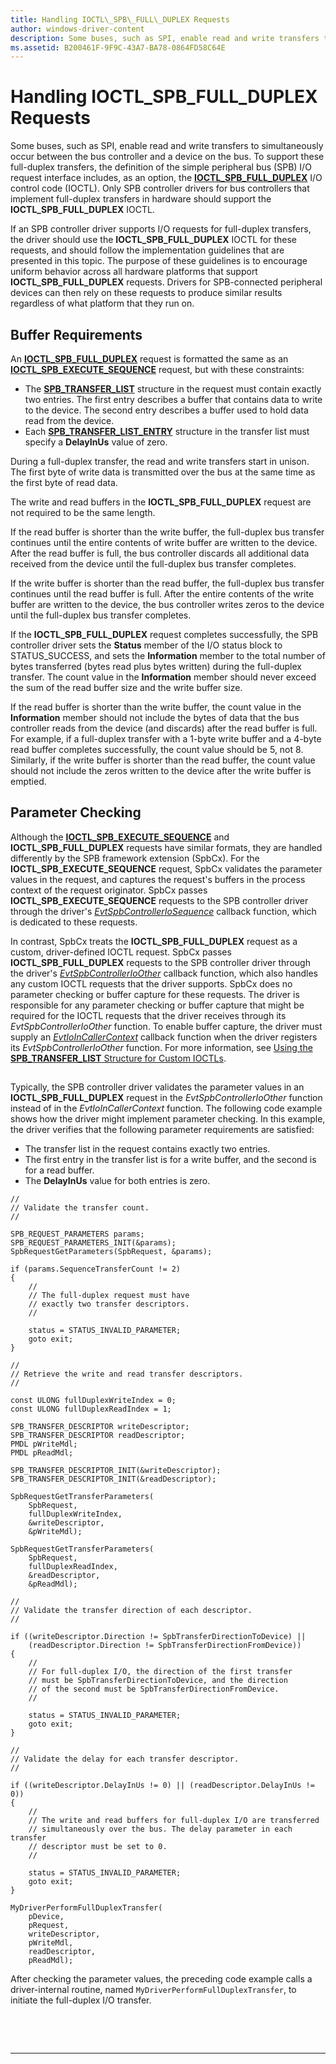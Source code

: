 ```yaml
---
title: Handling IOCTL\_SPB\_FULL\_DUPLEX Requests
author: windows-driver-content
description: Some buses, such as SPI, enable read and write transfers to simultaneously occur between the bus controller and a device on the bus.
ms.assetid: B200461F-9F9C-43A7-BA78-0864FD58C64E
---
```


# Handling IOCTL\_SPB\_FULL\_DUPLEX Requests


Some buses, such as SPI, enable read and write transfers to simultaneously occur between the bus controller and a device on the bus. To support these full-duplex transfers, the definition of the simple peripheral bus (SPB) I/O request interface includes, as an option, the [**IOCTL\_SPB\_FULL\_DUPLEX**](https://msdn.microsoft.com/library/windows/hardware/hh974774) I/O control code (IOCTL). Only SPB controller drivers for bus controllers that implement full-duplex transfers in hardware should support the **IOCTL\_SPB\_FULL\_DUPLEX** IOCTL.

If an SPB controller driver supports I/O requests for full-duplex transfers, the driver should use the **IOCTL\_SPB\_FULL\_DUPLEX** IOCTL for these requests, and should follow the implementation guidelines that are presented in this topic. The purpose of these guidelines is to encourage uniform behavior across all hardware platforms that support **IOCTL\_SPB\_FULL\_DUPLEX** requests. Drivers for SPB-connected peripheral devices can then rely on these requests to produce similar results regardless of what platform that they run on.

## Buffer Requirements


An [**IOCTL\_SPB\_FULL\_DUPLEX**](https://msdn.microsoft.com/library/windows/hardware/hh974774) request is formatted the same as an [**IOCTL\_SPB\_EXECUTE\_SEQUENCE**](https://msdn.microsoft.com/library/windows/hardware/hh450857) request, but with these constraints:

-   The [**SPB\_TRANSFER\_LIST**](https://msdn.microsoft.com/library/windows/hardware/hh406221) structure in the request must contain exactly two entries. The first entry describes a buffer that contains data to write to the device. The second entry describes a buffer used to hold data read from the device.
-   Each [**SPB\_TRANSFER\_LIST\_ENTRY**](https://msdn.microsoft.com/library/windows/hardware/hh406223) structure in the transfer list must specify a **DelayInUs** value of zero.

During a full-duplex transfer, the read and write transfers start in unison. The first byte of write data is transmitted over the bus at the same time as the first byte of read data.

The write and read buffers in the **IOCTL\_SPB\_FULL\_DUPLEX** request are not required to be the same length.

If the read buffer is shorter than the write buffer, the full-duplex bus transfer continues until the entire contents of write buffer are written to the device. After the read buffer is full, the bus controller discards all additional data received from the device until the full-duplex bus transfer completes.

If the write buffer is shorter than the read buffer, the full-duplex bus transfer continues until the read buffer is full. After the entire contents of the write buffer are written to the device, the bus controller writes zeros to the device until the full-duplex bus transfer completes.

If the **IOCTL\_SPB\_FULL\_DUPLEX** request completes successfully, the SPB controller driver sets the **Status** member of the I/O status block to STATUS\_SUCCESS, and sets the **Information** member to the total number of bytes transferred (bytes read plus bytes written) during the full-duplex transfer. The count value in the **Information** member should never exceed the sum of the read buffer size and the write buffer size.

If the read buffer is shorter than the write buffer, the count value in the **Information** member should not include the bytes of data that the bus controller reads from the device (and discards) after the read buffer is full. For example, if a full-duplex transfer with a 1-byte write buffer and a 4-byte read buffer completes successfully, the count value should be 5, not 8. Similarly, if the write buffer is shorter than the read buffer, the count value should not include the zeros written to the device after the write buffer is emptied.

## Parameter Checking


Although the [**IOCTL\_SPB\_EXECUTE\_SEQUENCE**](https://msdn.microsoft.com/library/windows/hardware/hh450857) and **IOCTL\_SPB\_FULL\_DUPLEX** requests have similar formats, they are handled differently by the SPB framework extension (SpbCx). For the **IOCTL\_SPB\_EXECUTE\_SEQUENCE** request, SpbCx validates the parameter values in the request, and captures the request's buffers in the process context of the request originator. SpbCx passes **IOCTL\_SPB\_EXECUTE\_SEQUENCE** requests to the SPB controller driver through the driver's [*EvtSpbControllerIoSequence*](https://msdn.microsoft.com/library/windows/hardware/hh450810) callback function, which is dedicated to these requests.

In contrast, SpbCx treats the **IOCTL\_SPB\_FULL\_DUPLEX** request as a custom, driver-defined IOCTL request. SpbCx passes **IOCTL\_SPB\_FULL\_DUPLEX** requests to the SPB controller driver through the driver's [*EvtSpbControllerIoOther*](https://msdn.microsoft.com/library/windows/hardware/hh450805) callback function, which also handles any custom IOCTL requests that the driver supports. SpbCx does no parameter checking or buffer capture for these requests. The driver is responsible for any parameter checking or buffer capture that might be required for the IOCTL requests that the driver receives through its *EvtSpbControllerIoOther* function. To enable buffer capture, the driver must supply an [*EvtIoInCallerContext*](https://msdn.microsoft.com/library/windows/hardware/ff541764) callback function when the driver registers its *EvtSpbControllerIoOther* function. For more information, see [Using the **SPB\_TRANSFER\_LIST** Structure for Custom IOCTLs](https://msdn.microsoft.com/library/windows/hardware/hh974776).

## <a href="" id="code-example"></a>


Typically, the SPB controller driver validates the parameter values in an **IOCTL\_SPB\_FULL\_DUPLEX** request in the *EvtSpbControllerIoOther* function instead of in the *EvtIoInCallerContext* function. The following code example shows how the driver might implement parameter checking. In this example, the driver verifies that the following parameter requirements are satisfied:

-   The transfer list in the request contains exactly two entries.
-   The first entry in the transfer list is for a write buffer, and the second is for a read buffer.
-   The **DelayInUs** value for both entries is zero.

```
//
// Validate the transfer count.
//

SPB_REQUEST_PARAMETERS params;
SPB_REQUEST_PARAMETERS_INIT(&params);
SpbRequestGetParameters(SpbRequest, &params);

if (params.SequenceTransferCount != 2)
{
    //
    // The full-duplex request must have 
    // exactly two transfer descriptors.
    //
    
    status = STATUS_INVALID_PARAMETER;        
    goto exit;
}

//
// Retrieve the write and read transfer descriptors.
//

const ULONG fullDuplexWriteIndex = 0;
const ULONG fullDuplexReadIndex = 1;

SPB_TRANSFER_DESCRIPTOR writeDescriptor;
SPB_TRANSFER_DESCRIPTOR readDescriptor;
PMDL pWriteMdl;
PMDL pReadMdl;

SPB_TRANSFER_DESCRIPTOR_INIT(&writeDescriptor);
SPB_TRANSFER_DESCRIPTOR_INIT(&readDescriptor);

SpbRequestGetTransferParameters(
    SpbRequest, 
    fullDuplexWriteIndex, 
    &writeDescriptor,
    &pWriteMdl);

SpbRequestGetTransferParameters(
    SpbRequest, 
    fullDuplexReadIndex, 
    &readDescriptor,
    &pReadMdl);
    
//
// Validate the transfer direction of each descriptor.
//

if ((writeDescriptor.Direction != SpbTransferDirectionToDevice) ||
    (readDescriptor.Direction != SpbTransferDirectionFromDevice))
{
    //
    // For full-duplex I/O, the direction of the first transfer
    // must be SpbTransferDirectionToDevice, and the direction
    // of the second must be SpbTransferDirectionFromDevice.
    //
    
    status = STATUS_INVALID_PARAMETER;
    goto exit;
}

//
// Validate the delay for each transfer descriptor.
//

if ((writeDescriptor.DelayInUs != 0) || (readDescriptor.DelayInUs != 0))
{
    //
    // The write and read buffers for full-duplex I/O are transferred
    // simultaneously over the bus. The delay parameter in each transfer
    // descriptor must be set to 0.
    //
    
    status = STATUS_INVALID_PARAMETER;
    goto exit;
}

MyDriverPerformFullDuplexTransfer(
    pDevice, 
    pRequest,
    writeDescriptor,
    pWriteMdl,
    readDescriptor,
    pReadMdl);
```

After checking the parameter values, the preceding code example calls a driver-internal routine, named `MyDriverPerformFullDuplexTransfer`, to initiate the full-duplex I/O transfer.

 

 


--------------------


